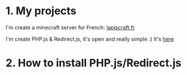# 1. My projects
I'm create a minecraft server for French: [lapiscraft.fr](https://www.lapiscraft.fr)  

I'm create PHP.js & Redirect.js, it's open and really simple :) It's [here](https://github.com/SkinDePewDiePie/skindepewdiepie.github.io/)  
# 2. How to install PHP.js/Redirect.js
